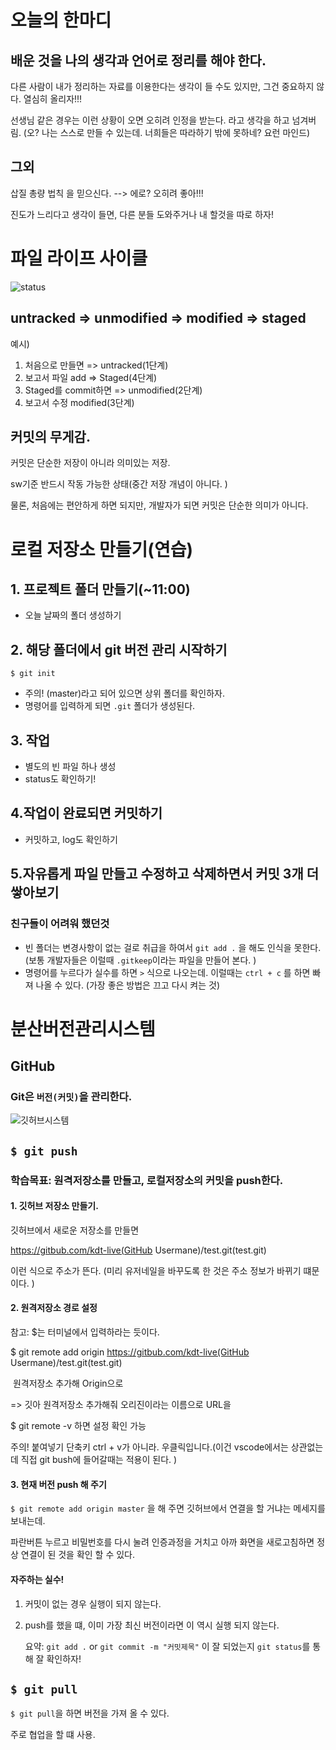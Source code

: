 # 오늘의 한마디

##  배운 것을 나의 생각과 언어로 정리를 해야 한다. 

다른 사람이 내가 정리하는 자료를 이용한다는 생각이 들 수도 있지만, 그건 중요하지 않다. 열심히 올리자!!!

선생님 같은 경우는 이런 상황이 오면 오히려 인정을 받는다. 라고 생각을 하고 넘겨버림. (오? 나는 스스로 만들 수 있는데. 너희들은 따라하기 밖에 못하네? 요런 마인드)

## 그외

삽질 총량 법칙 을 믿으신다. --> 에로? 오히려 좋아!!!

진도가 느리다고 생각이 들면, 다른 분들 도와주거나 내 할것을 따로 하자!





# 파일 라이프 사이클

![status](https://velog.velcdn.com/images/jjo-niixx/post/b5d4889a-99c2-4a2b-84ba-0c2d731b3e88/%E1%84%89%E1%85%B3%E1%84%8F%E1%85%B3%E1%84%85%E1%85%B5%E1%86%AB%E1%84%89%E1%85%A3%E1%86%BA%202020-07-29%20%E1%84%8B%E1%85%A9%E1%84%92%E1%85%AE%2010.31.51.png)

## untracked => unmodified => modified => staged

예시)

1. 처음으로 만들면 => untracked(1단계)
2. 보고서 파일 add => Staged(4단계)
3. Staged를 commit하면 => unmodified(2단계)
4. 보고서 수정 modified(3단계)

## 커밋의 무게감. 

커밋은 단순한 저장이 아니라 의미있는 저장. 

sw기준 반드시 작동 가능한 상태(중간 저장 개념이 아니다. )

물론, 처음에는 편안하게 하면 되지만, 개발자가 되면 커밋은 단순한 의미가 아니다. 



# 로컬 저장소 만들기(연습)

## 1. 프로젝트 폴더 만들기(~11:00)

- 오늘 날짜의 폴더 생성하기

## 2. 해당 폴더에서 git 버전 관리 시작하기

```
$ git init
```

- 주의! (master)라고 되어 있으면 상위 폴더를 확인하자. 
- 명령어를 입력하게 되면 ```.git``` 폴더가 생성된다. 

## 3. 작업

- 별도의 빈 파일 하나 생성
- status도 확인하기!

## 4.작업이 완료되면 커밋하기

- 커밋하고, log도 확인하기

## 5.자유롭게 파일 만들고 수정하고 삭제하면서 커밋 3개 더 쌓아보기



### 친구들이 어려워 했던것

- 빈 폴더는 변경사항이 없는 걸로 취급을 하여서 ```git add .``` 을 해도 인식을 못한다. (보통 개발자들은 이럴때 ```.gitkeep```이라는 파일을 만들어 본다. )
- 명령어를 누르다가 실수를 하면 ```>``` 식으로 나오는데. 이럴때는 ```ctrl + c``` 를 하면 빠져 나올 수 있다. (가장 좋은 방법은 끄고 다시 켜는 것)







# 분산버전관리시스템

## GitHub

### Git은 ```버전(커밋)```을 관리한다. 

![깃허브시스템](https://t1.daumcdn.net/cfile/tistory/9927F33F5C403AFD2C)

## ```$ git push```

### 학습목표: 원격저장소를 만들고, 로컬저장소의 커밋을 push한다. 

#### 1. 깃허브 저장소 만들기. 

깃허브에서 새로운 저장소를 만들면 

https://gitbub.com/kdt-live(GitHub Usermane)/test.git(test.git)

이런 식으로 주소가 뜬다. (미리 유저네일을 바꾸도록 한 것은 주소 정보가 바뀌기 떄문이다. )

#### 2. 원격저장소 경로 설정

참고: $는 터미널에서 입력하라는 듯이다. 

$ git remote add origin https://gitbub.com/kdt-live(GitHub Usermane)/test.git(test.git)

​        원격저장소 추가해 Origin으로 

  => 깃아 원격저장소 추가해줘 오리진이라는 이름으로 URL을

$ git remote -v 하면 설정 확인 가능

주의! 붙여넣기 단축키 ctrl + v가 아니라. 우클릭입니다.(이건 vscode에서는 상관없는데 직접 git bush에 들어갈때는 적용이 된다. ) 

#### 3. 현재 버전 push 해 주기

```$ git remote add origin master``` 을 해 주면 깃허브에서 연결을 할 거냐는 메세지를 보내는데. 

파란버튼 누르고 비밀번호를 다시 눌려 인증과정을 거치고 아까 화면을 새로고침하면 정상 연결이 된 것을 확인 할 수 있다. 

#### 자주하는 실수!

1. 커밋이 없는 경우 실행이 되지 않는다. 

2. push를 했을 떄, 이미 가장 최신 버전이라면 이 역시 실행 되지 않는다. 

   요약: ```git add .``` or ```git commit -m "커밋제목"``` 이 잘 되었는지 ```git status```를 통해 잘 확인하자!



## ```$ git pull```

```$ git pull```을 하면 버전을 가져 올 수 있다. 

주로 협업을 할 떄 사용. 
















